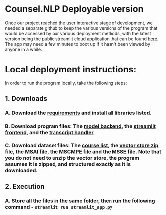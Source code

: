 # Counsel.NLP Deployable version

Once our project reached the user interactive stage of development, we needed a separate github to keep the various versions of the program that would be accessed by our various deployment methods, with the latest version being the public streamlit cloud application that can be found [here](https://counsel-nlp.streamlit.app). The app may need a few minutes to boot up if it hasn't been viewed by anyone in a while.

# Local deployment instructions:

In order to run the program locally, take the following steps:
## 1. Downloads
### A. Download the [requirements](requirements.txt) and install all libraries listed.
### B. Download program files: The [model backend](RAGNVIDIA.py), the [streamlit frontend](streamlit_app.py), and the [transcript handler](courseRec.py)
### C. Download dataset files: The [course list](courses.txt), the [vector store zip file](vector__store.zip), the [MSAI file](msai_dataset.json), the [MSCMPE file](mscmpe_dataset.json) and the [MSSE file](msse_dataset.json). Note that you do not need to unzip the vector store, the program assumes it is zipped, and structured exactly as it is downloaded.
## 2. Execution
### A. Store all the files in the same folder, then run the following command - `streamlit run streamlit_app.py`
